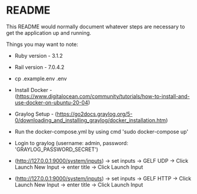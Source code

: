 # README

This README would normally document whatever steps are necessary to get the
application up and running.

Things you may want to note:

* Ruby version - 3.1.2
* Rail version - 7.0.4.2

* cp .example.env .env


* Install Docker - (https://www.digitalocean.com/community/tutorials/how-to-install-and-use-docker-on-ubuntu-20-04)
* Graylog Setup -  (https://go2docs.graylog.org/5-0/downloading_and_installing_graylog/docker_installation.htm)

* Run the docker-compose.yml by using cmd 'sudo docker-compose up'

* Login to graylog (username: admin, password: 'GRAYLOG_PASSWORD_SECRET')

* (http://127.0.0.1:9000/system/inputs) -> set inputs -> GELF UDP -> Click Launch New Input -> enter title -> Click Launch Input
* (http://127.0.0.1:9000/system/inputs) -> set inputs -> GELF HTTP -> Click Launch New Input -> enter title -> Click Launch Input

